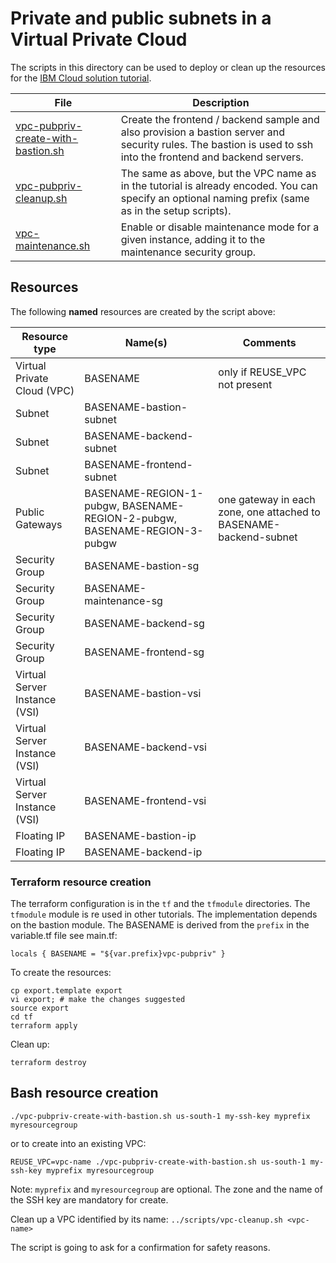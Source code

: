 # Private and public subnets in a Virtual Private Cloud

The scripts in this directory can be used to deploy or clean up the resources for the [IBM Cloud solution tutorial](https://cloud.ibm.com/docs/tutorials?topic=solution-tutorials-vpc-public-app-private-backend#vpc-public-app-private-backend).

| File | Description |
| ---- | ----------- |
| [vpc-pubpriv-create-with-bastion.sh](vpc-pubpriv-create-with-bastion.sh) | Create the frontend / backend sample and also provision a bastion server and security rules. The bastion is used to ssh into the frontend and backend servers. |
| [vpc-pubpriv-cleanup.sh](vpc-pubpriv-cleanup.sh) | The same as above, but the VPC name as in the tutorial is already encoded. You can specify an optional naming prefix (same as in the setup scripts). |
| [vpc-maintenance.sh](vpc-maintenance.sh) | Enable or disable maintenance mode for a given instance, adding it to the maintenance security group. |

## Resources

The following **named** resources are created by the script above:

| Resource type| Name(s) | Comments |
|--------------|------|----------|
| Virtual Private Cloud (VPC) | BASENAME | only if REUSE_VPC not present |
| Subnet | BASENAME-bastion-subnet|  |
| Subnet | BASENAME-backend-subnet| |
| Subnet | BASENAME-frontend-subnet| |
| Public Gateways | BASENAME-REGION-1-pubgw, BASENAME-REGION-2-pubgw, BASENAME-REGION-3-pubgw | one gateway in each zone,   one attached to BASENAME-backend-subnet |
| Security Group | BASENAME-bastion-sg | |
| Security Group | BASENAME-maintenance-sg | |
| Security Group | BASENAME-backend-sg | |
| Security Group | BASENAME-frontend-sg | |
| Virtual Server Instance (VSI) | BASENAME-bastion-vsi | |
| Virtual Server Instance (VSI) | BASENAME-backend-vsi | |
| Virtual Server Instance (VSI) | BASENAME-frontend-vsi | |
| Floating IP | BASENAME-bastion-ip | |
| Floating IP | BASENAME-backend-ip | |

### Terraform resource creation
The terraform configuration is in the `tf` and the `tfmodule` directories. The `tfmodule` module is re used in other tutorials.  The implementation depends on the bastion module. The BASENAME is derived from the `prefix` in the variable.tf file see main.tf:
```
locals { BASENAME = "${var.prefix}vpc-pubpriv" }
```

To create the resources:

```
cp export.template export
vi export; # make the changes suggested
source export
cd tf
terraform apply
```

Clean up:
```
terraform destroy
```

## Bash resource creation

`./vpc-pubpriv-create-with-bastion.sh us-south-1 my-ssh-key myprefix myresourcegroup`

or to create into an existing VPC:

`REUSE_VPC=vpc-name ./vpc-pubpriv-create-with-bastion.sh us-south-1 my-ssh-key myprefix myresourcegroup`

Note: `myprefix` and `myresourcegroup` are optional. The zone and the name of the SSH key are mandatory for create.



Clean up a VPC identified by its name:
`../scripts/vpc-cleanup.sh <vpc-name>`

The script is going to ask for a confirmation for safety reasons.
